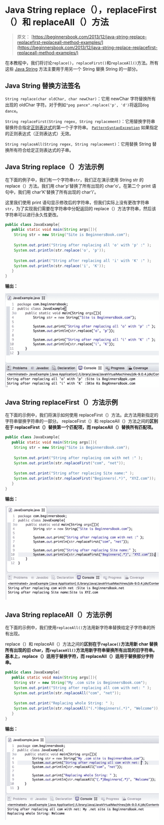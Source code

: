 # Java String replace（），replaceFirst（）和 replaceAll（）方法

> 原文： [https://beginnersbook.com/2013/12/java-string-replace-replacefirst-replaceall-method-examples/](https://beginnersbook.com/2013/12/java-string-replace-replacefirst-replaceall-method-examples/)

在本教程中，我们将讨论`replace()`，`replaceFirst()`和`replaceAll()`方法。所有这些 [Java String](https://beginnersbook.com/2013/12/java-strings/) 方法主要用于用另一个 String 替换 String 的一部分。

## Java String 替换方法签名

`String replace(char oldChar, char newChar)`：它用 newChar 字符替换所有出现的 oldChar 字符。对于例如`"pog pance".replace('p', 'd')`将返回`dog dance`。

`String replaceFirst(String regex, String replacement)`：它用替换字符串替换符合指定[正则表达式](https://docs.oracle.com/javase/7/docs/api/java/util/regex/Pattern.html#sum)的第一个子字符串。 [`PatternSyntaxException`](https://docs.oracle.com/javase/7/docs/api/java/util/regex/PatternSyntaxException.html "class in java.util.regex") 如果指定的正则表达式（正则表达式）无效。

`String replaceAll(String regex, String replacement)`：它用替换 String 替换所有符合给定正则表达式的子串。

## Java String replace（）方法示例

在下面的例子中，我们有一个字符串`str`，我们正在演示使用 String str 的 replace（）方法。我们用 char'p'替换了所有出现的 char'o'。在第二个 print 语句中，我们用 char'K'替换了所有出现的 char'i'。

这里我们使用 print 语句显示修改后的字符串，但我们实际上没有更改字符串`str`，为了实现我们需要在字符串中分配返回的 replace（）方法字符串，然后该字符串可以进行永久性更改。

```java
public class JavaExample{
   public static void main(String args[]){
	String str = new String("Site is BeginnersBook.com");

	System.out.print("String after replacing all 'o' with 'p' :" );
	System.out.println(str.replace('o', 'p'));

	System.out.print("String after replacing all 'i' with 'K' :" );
	System.out.println(str.replace('i', 'K'));
   }
}

```

**输出：**

![Java String replace method example](img/fe2a83df51773711e30dd96d1c7b1be8.jpg)

## Java String replaceFirst（）方法示例

在下面的示例中，我们将演示如何使用 replaceFirst（）方法。此方法用新指定的字符串替换字符串的一部分。 replaceFirst（）和 replaceAll（）方法之间的**区别在于 replaceFirst（）替换第一个匹配项，而 replaceAll（）替换所有匹配项。**

```java
public class JavaExample{
   public static void main(String args[]){
	String str = new String("Site is BeginnersBook.com");

	System.out.print("String after replacing com with net :" );
	System.out.println(str.replaceFirst("com", "net"));

	System.out.print("String after replacing Site name:" );
	System.out.println(str.replaceFirst("Beginners(.*)", "XYZ.com"));
   }
}

```

**输出：**

![Java String replaceFirst() method example](img/b5c7b51be893ba56680628861996349c.jpg)

## Java String replaceAll（）方法示例

在下面的示例中，我们使用`replaceAll()`方法用新字符串替换给定子字符串的所有出现。

replace（）和 replaceAll（）方法之间的**区别在于`replace()`方法用新 char 替换所有出现的旧 char，而`replaceAll()`方法用新字符串替换所有出现的旧字符串。基本上，replace（）适用于替换字符，而 replaceAll（）适用于替换部分字符串。**

```java
public class JavaExample{
   public static void main(String args[]){
	String str = new String("My .com site is BeginnersBook.com");
	System.out.print("String after replacing all com with net: " );
	System.out.println(str.replaceAll("com", "net"));

	System.out.print("Replacing whole String: " );
	System.out.println(str.replaceAll("(.*)Beginners(.*)", "Welcome"));
   }
}
```

**输出：**

![Java String replaceAll() method example](img/0f22604ad4c8b8714acdd159f23bd9f0.jpg)